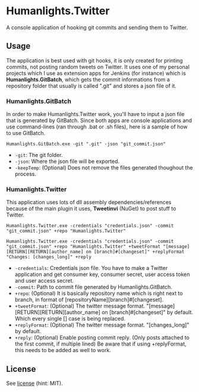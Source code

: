 # Humanlights.Twitter
A console application of hooking git commits and sending them to Twitter.

## Usage
The application is best used with git hooks, it is only created for printing commits, not posting random tweets on Twitter.
It uses one of my personal projects which I use as extension apps for Jenkins (for instance) which is **Humanlights.GitBatch**, which gets the commit informations from a repository folder that usually is called ".git" and stores a json file of it.

### Humanlights.GitBatch
In order to make Humanlights.Twitter work, you'll have to input a json file that is generated by GitBatch. 
Since both apps are console applications and use command-lines (ran through .bat or .sh files), here is a sample of how to use GitBatch.
<p><code>Humanlights.GitBatch.exe -git ".git" -json "git_commit.json"</code></p>

- <code>-git</code>: The git folder.
- <code>-json</code>: Where the json file will be exported.
- <code>-keepTemp</code>: (Optional) Does not remove the files generated thoughout the process.

### Humanlights.Twitter
This application uses lots of dll assembly dependencies/references because of the main plugin it uses, **Tweetinvi** (NuGet) to post stuff to Twitter.
<p><code>Humanlights.Twitter.exe -credentials "credentials.json" -commit "git_commit.json" +repo "Humanlights.Twitter"</code></p>
<p><code>Humanlights.Twitter.exe -credentials "credentials.json" -commit "git_commit.json" +repo "Humanlights.Twitter" +tweetFormat "[message][RETURN][RETURN][author_name] on [branch]#[changeset]" +replyFormat "Changes: [changes_long]" +reply</code></p>

- <code>-credentials</code>: Credentials json file. You have to make a Twitter application and get consumer key, consumer secret, user access token and user access secret.
- <code>-commit</code>: Path to commit file generated by Humanlights.GitBatch.
- <code>+repo</code>: (Optional) It is basically repository name which is right next to branch, in format of [repositoryName][branch]#[changeset].
- <code>+tweetFormat</code>: (Optional) The twitter message format. "[message][RETURN][RETURN][author_name] on [branch]#[changeset]" by default. Which every single [] case is being replaced.
- <code>+replyFormat</code>: (Optional) The twitter message format. "[changes_long]" by default.
- <code>+reply</code>: (Optional) Enable posting commit reply. (Only posts attached to the first commit, if multiple lined) Be aware that if using +replyFormat, this needs to be added as well to work.

## License
See [license][License] (hint: MIT).

[License]: https://github.com/Humanlights/Humanlights.Twitter/blob/master/LICENSE
